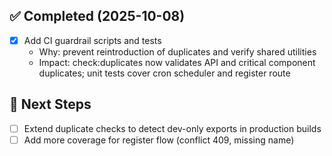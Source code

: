 
## ✅ Completed (2025-10-08)
- [x] Add CI guardrail scripts and tests
  - Why: prevent reintroduction of duplicates and verify shared utilities
  - Impact: check:duplicates now validates API and critical component duplicates; unit tests cover cron scheduler and register route

## 🔧 Next Steps
- [ ] Extend duplicate checks to detect dev-only exports in production builds
- [ ] Add more coverage for register flow (conflict 409, missing name)
